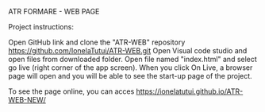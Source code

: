 ATR FORMARE - WEB PAGE

Project instructions:

Open GitHub link and clone the "ATR-WEB" repository
https://github.com/IonelaTutui/ATR-WEB.git
Open Visual code studio and open files from downloaded folder. 
Open file named "index.html" and select go live (right corner of the app screen).
When you click On Live, a browser page will open and you will be able to see the start-up page of the project.

To see the page online, you can acces https://ionelatutui.github.io/ATR-WEB-NEW/
